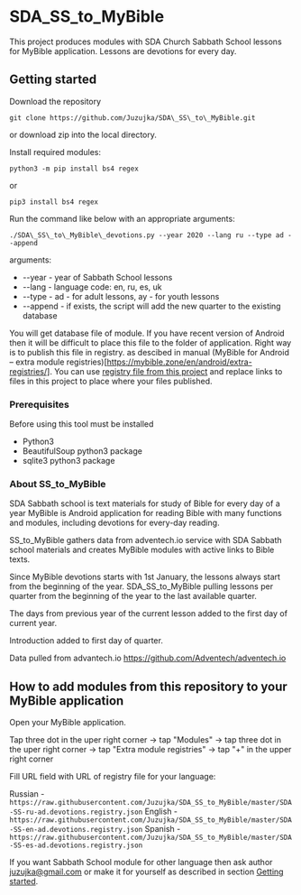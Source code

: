 # SDA\_SS\_to\_MyBible

This project produces modules with SDA Church Sabbath School lessons for MyBible application. 
Lessons are devotions for every day.

## Getting started


Download the repository

```
git clone https://github.com/Juzujka/SDA\_SS\_to\_MyBible.git
```

or download zip into the local directory.

Install required modules:
```
python3 -m pip install bs4 regex
```
or
```
pip3 install bs4 regex
```

Run the command like below with an appropriate arguments:


```
./SDA\_SS\_to\_MyBible\_devotions.py --year 2020 --lang ru --type ad --append
```

arguments:
 * --year - year of Sabbath School lessons
 * --lang - language code: en, ru, es, uk
 * --type - ad - for adult lessons, ay - for youth lessons
 * --append - if exists, the script will add the new quarter to the existing database

You will get database file of module. If you have recent version of Android then it will be difficult to place this file to the folder of application.
Right way is to publish this file in registry. as descibed in manual (MyBible for Android – extra module registries)[https://mybible.zone/en/android/extra-registries/].
You can use [registry file from this project](https://raw.githubusercontent.com/Juzujka/SDA_SS_to_MyBible/master/SDA-SS-en-ad.devotions.registry.json) and replace links to files in this project to place where your files published.

### Prerequisites

Before using this tool must be installed
 * Python3
 * BeautifulSoup python3 package
 * sqlite3 python3 package


### About SS\_to\_MyBible

SDA Sabbath school is text materials for study of Bible for every day of a year 
MyBible is Android application for reading Bible with many functions and modules, including devotions for every-day reading. 

SS\_to\_MyBible gathers data from adventech.io service with SDA Sabbath school materials and creates MyBible modules with active links to Bible texts. 

Since MyBible devotions starts with 1st January, the lessons always start from the beginning of the year.
SDA\_SS\_to\_MyBible pulling lessons per quarter from the beginning of the year to the last available quarter. 

The days from previous year of the current lesson added to the first day of current year. 

Introduction added to first day of quarter. 

Data pulled from advantech.io https://github.com/Adventech/adventech.io

## How to add modules from this repository to your MyBible application

Open your MyBible application.

Tap three dot in the uper right corner -> tap "Modules" -> tap three dot in the uper right corner -> tap "Extra module registries" -> tap "+" in the upper right corner

Fill URL field with URL of registry file for your language:

Russian - `https://raw.githubusercontent.com/Juzujka/SDA_SS_to_MyBible/master/SDA-SS-ru-ad.devotions.registry.json`
English - `https://raw.githubusercontent.com/Juzujka/SDA_SS_to_MyBible/master/SDA-SS-en-ad.devotions.registry.json`
Spanish - `https://raw.githubusercontent.com/Juzujka/SDA_SS_to_MyBible/master/SDA-SS-es-ad.devotions.registry.json`

If you want Sabbath School module for other language then ask author <juzujka@gmail.com> or make it for yourself as described in section [Getting started](#getting-started).
